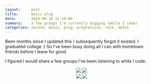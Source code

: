 ```yaml
---
layout:     post
title:      music plug
date:       2016-06-18 12:10:00
summary:    a few groups I'm currently digging (while I code)
categories: second, music, prog, progressive, rock, metal
---
```


Been months since I updated this / subsequently forgot it existed. I graduated college :) So I've been busy doing all I can with hometown friends before I leave for good.

I figured I would share a few groups I've been listening to while I code.

<div class="records" style="text-align:center;">
  <div>
    <a href="https://open.spotify.com/album/3DAdmvkEM9Po4AAMLEBGut">
      <img src="http://localhost:4000/blog/assets/dreamless.jpg"/>
    </a>
    <a href="https://open.spotify.com/album/3b4E89rxzZQ9zkhgKpj8N4">
      <img src="http://localhost:4000/blog/assets/animals.jpg"/>
    </a>
  </div>
  <div>
    <a href="https://open.spotify.com/album/6IxHC7QpQws3kCQkmgjKBs"/>
    <img src="http://localhost:4000/blog/assets/above.jpg"/>
    <a href="https://open.spotify.com/album/5KrMBe9A4OLbz45Ox2Q1Mu"/>
    <img src="http://localhost:4000/blog/assets/ys.jpg"/>
  </div>
</div>
